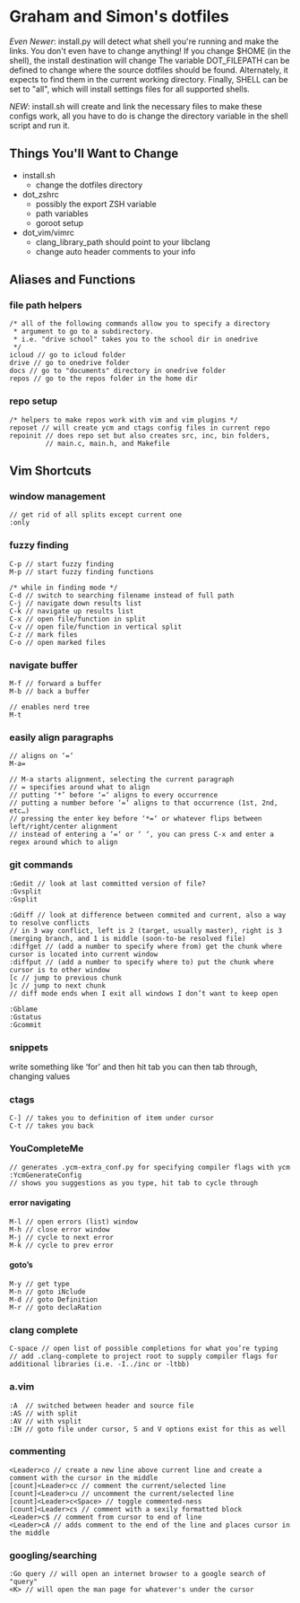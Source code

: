 # Graham and Simon's dotfiles

*Even Newer*: install.py will detect what shell you're running and make the
links. You don't even have to change anything!
If you change $HOME (in the shell), the install destination will change
The variable DOT_FILEPATH can be defined to change where the source dotfiles
should be found. Alternately, it expects to find them in the current working
directory.
Finally, SHELL can be set to "all", which will install settings files for all
supported shells.

*NEW*: install.sh will create and link the necessary files to
make these configs work, all you have to do is change the
directory variable in the shell script and run it.

## Things You'll Want to Change

- install.sh
    - change the dotfiles directory
- dot_zshrc
    - possibly the export ZSH variable
    - path variables
    - goroot setup
- dot_vim/vimrc
    - clang_library_path should point to your libclang
    - change auto header comments to your info

## Aliases and Functions

### file path helpers
```
/* all of the following commands allow you to specify a directory
 * argument to go to a subdirectory.
 * i.e. "drive school" takes you to the school dir in onedrive
 */
icloud // go to icloud folder
drive // go to onedrive folder
docs // go to "documents" directory in onedrive folder
repos // go to the repos folder in the home dir
```

### repo setup
```
/* helpers to make repos work with vim and vim plugins */
reposet // will create ycm and ctags config files in current repo
repoinit // does repo set but also creates src, inc, bin folders,
         // main.c, main.h, and Makefile
```

## Vim Shortcuts

### window management
```
// get rid of all splits except current one
:only
```

### fuzzy finding
```
C-p // start fuzzy finding
M-p // start fuzzy finding functions

/* while in finding mode */
C-d // switch to searching filename instead of full path
C-j // navigate down results list
C-k // navigate up results list
C-x // open file/function in split
C-v // open file/function in vertical split
C-z // mark files
C-o // open marked files
```

### navigate buffer
```
M-f // forward a buffer
M-b // back a buffer

// enables nerd tree
M-t
```

### easily align paragraphs
```
// aligns on ‘=‘
M-a= 

// M-a starts alignment, selecting the current paragraph
// = specifies around what to align
// putting ‘*’ before ‘=‘ aligns to every occurrence
// putting a number before ‘=‘ aligns to that occurrence (1st, 2nd, etc…)
// pressing the enter key before ‘*=‘ or whatever flips between left/right/center alignment
// instead of entering a ‘=‘ or ‘ ‘, you can press C-x and enter a regex around which to align
```

### git commands
```
:Gedit // look at last committed version of file?
:Gvsplit
:Gsplit

:Gdiff // look at difference between commited and current, also a way to resolve conflicts
// in 3 way conflict, left is 2 (target, usually master), right is 3 (merging branch, and 1 is middle (soon-to-be resolved file)
:diffget // (add a number to specify where from) get the chunk where cursor is located into current window
:diffput // (add a number to specify where to) put the chunk where cursor is to other window
[c // jump to previous chunk
]c // jump to next chunk
// diff mode ends when I exit all windows I don’t want to keep open

:Gblame
:Gstatus
:Gcommit
```

### snippets
write something like ‘for’ and then hit tab
you can then tab through, changing values

### ctags
```
C-] // takes you to definition of item under cursor
C-t // takes you back
```

### YouCompleteMe
```
// generates .ycm-extra_conf.py for specifying compiler flags with ycm
:YcmGenerateConfig
// shows you suggestions as you type, hit tab to cycle through
```

#### error navigating
```
M-l // open errors (list) window
M-h // close error window
M-j // cycle to next error
M-k // cycle to prev error
```
#### goto’s
```
M-y // get type
M-n // goto iNclude
M-d // goto Definition
M-r // goto declaRation
```

### clang complete
```
C-space // open list of possible completions for what you’re typing
// add .clang-complete to project root to supply compiler flags for additional libraries (i.e. -I../inc or -ltbb)
```

### a.vim
```
:A  // switched between header and source file
:AS // with split
:AV // with vsplit
:IH // goto file under cursor, S and V options exist for this as well
```

### commenting
```
<Leader>co // create a new line above current line and create a comment with the cursor in the middle
[count]<Leader>cc // comment the current/selected line
[count]<Leader>cu // uncomment the current/selected line
[count]<Leader>c<Space> // toggle commented-ness
[count]<Leader>cs // comment with a sexily formatted block
<Leader>c$ // comment from cursor to end of line
<Leader>cA // adds comment to the end of the line and places cursor in the middle
```

### googling/searching
```
:Go query // will open an internet browser to a google search of "query"
<K> // will open the man page for whatever's under the cursor
```


